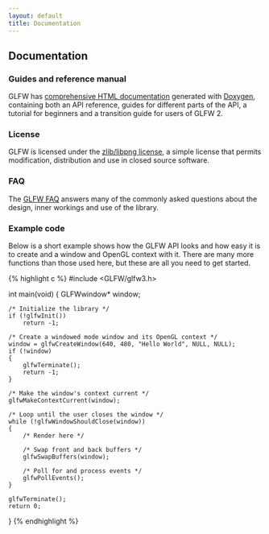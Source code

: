 ```yaml
---
layout: default
title: Documentation
---
```


## Documentation

### Guides and reference manual

GLFW has [comprehensive HTML documentation](documentation.html) generated with
[Doxygen](http://www.stack.nl/~dimitri/doxygen/), containing both an API
reference, guides for different parts of the API, a tutorial for beginners and
a transition guide for users of GLFW 2.

### License

GLFW is licensed under the [zlib/libpng license](license.html), a simple license
that permits modification, distribution and use in closed source software.

### FAQ

The [GLFW FAQ](faq.html) answers many of the commonly asked questions about the
design, inner workings and use of the library.

### Example code

Below is a short example shows how the GLFW API looks and how easy it is to
create and a window and OpenGL context with it. There are many more functions
than those used here, but these are all you need to get started.

{% highlight c %}
#include <GLFW/glfw3.h>

int main(void)
{
    GLFWwindow* window;

    /* Initialize the library */
    if (!glfwInit())
        return -1;

    /* Create a windowed mode window and its OpenGL context */
    window = glfwCreateWindow(640, 480, "Hello World", NULL, NULL);
    if (!window)
    {
        glfwTerminate();
        return -1;
    }

    /* Make the window's context current */
    glfwMakeContextCurrent(window);

    /* Loop until the user closes the window */
    while (!glfwWindowShouldClose(window))
    {
        /* Render here */

        /* Swap front and back buffers */
        glfwSwapBuffers(window);

        /* Poll for and process events */
        glfwPollEvents();
    }

    glfwTerminate();
    return 0;
}
{% endhighlight %}
